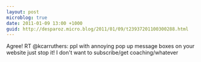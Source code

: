 ```yaml
---
layout: post
microblog: true
date: 2011-01-09 13:00 +1000
guid: http://desparoz.micro.blog/2011/01/09/t23937201100300288.html
---
```

Agree! RT @kcarruthers: ppl with annoying pop up message boxes on your website just stop it! I don't want to subscribe/get coaching/whatever
